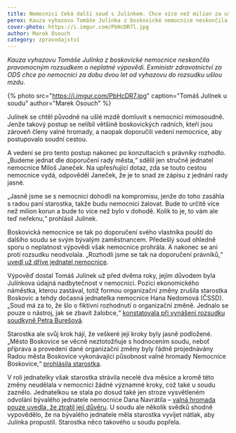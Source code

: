```yaml
---
title: Nemocnici čeká další soud s Julínkem. Chce více než milion za ušlou mzdu
perex: Kauza vyhazovu Tomáše Julínka z boskovické nemocnice neskončila pravomocným rozsudkem o neplatné výpovědi. Exministr zdravotnictví za ODS chce po nemocnici ušlou mzdu.
cover-photo: https://i.imgur.com/PbHcDR7l.jpg
author: Marek Osouch
category: zpravodajství
---
```


*Kauza vyhazovu Tomáše Julínka z boskovické nemocnice neskončila pravomocným rozsudkem o neplatné výpovědi. Exministr zdravotnictví za ODS chce po nemocnici za dobu dvou let od vyhazovu do rozsudku ušlou mzdu.*

{% photo src="https://i.imgur.com/PbHcDR7.jpg" caption="Tomáš Julínek u soudu" author="Marek Osouch" %}

Julínek se chtěl původně na ušlé mzdě domluvit s nemocnicí mimosoudně. Jenže takový postup se nelíbil většině boskovických radních, kteří jsou zároveň členy valné hromady, a naopak doporučili vedení nemocnice, aby postupovalo soudní cestou.

A vedení se pro tento postup nakonec po konzultacích s právníky rozhodlo. „Budeme jednat dle doporučení rady města,“ sdělil jen stručně jednatel nemocnice Miloš Janeček. Na upřesňující dotaz, zda se touto cestou nemocnice vydá, odpověděl Janeček, že je to snad ze zápisu z jednání rady jasné.

„Jasně jsme se s nemocnicí dohodli na kompromisu, jenže do toho zasáhla s radou paní starostka, takže budu nemocnici žalovat. Bude to určitě více než milion korun a bude to více než bylo v dohodě. Kolik to je, to vám ale teď neřeknu,“ prohlásil Julínek.

Boskovická nemocnice se tak po doporučení svého vlastníka pouští do dalšího soudu se svým bývalým zaměstnancem. Předešlý soud ohledně sporu o neplatnost výpovědi však nemocnice prohrála. A nakonec se ani proti rozsudku neodvolala. „Rozhodli jsme se tak na doporučení právníků,“ [uvedl už dříve jednatel nemocnice](http://www.ohlasy.info/clanky/2017/09/julinek-odvolani.html).

Výpověď dostal Tomáš Julínek už před dvěma roky, jejím důvodem byla Julínkova údajná nadbytečnost v nemocnici. Pozici ekonomického náměstka, kterou zastával, totiž formou organizační změny zrušila starostka Boskovic a tehdy dočasná jednatelka nemocnice Hana Nedomová (ČSSD). „Soud má za to, že šlo o fiktivní rozhodnutí o organizační změně. Jednalo se pouze o nástroj, jak se zbavit žalobce,“ [konstatovala při vynášení rozsudku soudkyně Petra Burešová](http://www.ohlasy.info/clanky/2017/08/julinek-vyhozen-nepravem.html).

Starostka ale svůj krok hájí, že veškeré její kroky byly jasně podložené. „Město Boskovice se věcně neztotožňuje s hodnocením soudu, neboť příprava a provedení dané organizační změny byly řádně projednávány Radou města Boskovice vykonávající působnost valné hromady Nemocnice Boskovice,“ [prohlásila starostka](http://www.ohlasy.info/clanky/2017/10/anketa-soud.html).

V roli jednatelky však starostka strávila necelé dva měsíce a kromě této změny neudělala v nemocnici žádné významné kroky, což také u soudu zaznělo. Jednatelkou se stala po dosud také jen stroze vysvětleném odvolání bývalého jednatele nemocnice Dana Navrátila – [valná hromada pouze uvedla, že ztratil její důvěru](http://www.ohlasy.info/clanky/2015/10/navratil-odvolan.html). U soudu ale několik svědků shodně vypovědělo, že na bývalého jednatele měla starostka vyvíjet nátlak, aby Julínka propustil. Starostka něco takového u soudu popřela.

